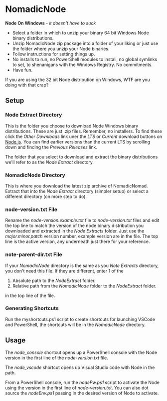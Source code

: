 # NomadicNode

**Node On Windows** *- it doesn't have to suck*

- Select a folder in which to unzip your binary 64 bit Windows Node binary distributions.
- Unzip NomadicNode zip package into a folder of your liking or just use the folder where you unzip your Node binaries.
- Follow instructions for setting things up.
- No installs to run, no PowerShell modules to install, no global symlinks to set, to shenanigans with the Windows Registry. No commitments.
- Have fun.

If you are using the 32 bit Node distribution on Windows, WTF are you doing with that crap?

## Setup

### Node Extract Directory

This is the folder you choose to download Node Windows binary distributions. These are just .zip files. Remember, no installers. To find these click the *Other Downloads* link uner the *LTS* or *Current* download buttons on [Node.js](https://nodejs.org/). You can find earlier versions than the current LTS by scrolling down and finding the *Previous Releases* link.

The folder that you select to download and extract the binary distributions we'll refer to as the *Node Extract* directory.

### NomadicNode Directory

This is where you download the latest zip archive of NomadicNomad. Extract that into the *Node Extract* directory (simpler setup) or select a different directory (on more step to do).

### node-version.txt File

Rename the *node-version.example.txt* file to *node-version.txt* files and edit the top line to match the version of the node binary distribution you downloaded and extracted in the *Node Extracts* folder. Just use the *major.minor.patch* version number, example version are in the file. The top line is the active version, any underneath just there for your reference.

### note-parent-dir.txt File

If your *NomadicNode* directory is the same as you *Note Extracts* directory, you don't need this file. If they are different, enter 1 of the

1. Absolute path to the *NodeExtract* folder.
2. Relative path from the *NomadicNode* folder to the *NodeExtract* folder.

in the top line of the file.

### Generating Shortcuts

Run the myshortcuts.ps1 script to create shortcuts for launching VSCode and PowerShell, the shortcuts will be in the *NomadicNode* directory.

## Usage

The *node_console* shortcut opens up a PowerShell console with the Node version in the first line of the *node-version.txt* file.

The *node_vscode* shortcut opens up Visual Studio code with Node in the path.

From a PowerShell console, run the *nodePw.ps1* script to activate the Node using the version in the first line of *node-version.txt*. You can also dot source the *nodeEnv.ps1* passing in the desired version of Node to activate.
